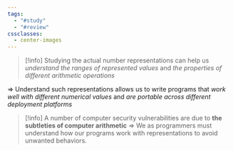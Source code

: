 ```yaml
---
tags:
  - "#study"
  - "#review"
cssclasses:
  - center-images
---
```


> [!info]
> Studying the actual number representations can help us *understand the ranges of represented values* and *the properties of different arithmetic operations*

=> Understand such representations allows us to write programs that *work well with different numerical values* and *are portable across different deployment platforms*


> [!info]
> A number of computer security vulnerabilities are due to **the subtleties of computer arithmetic** => We as programmers must understand how our programs work with representations to avoid unwanted behaviors.


